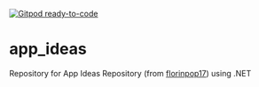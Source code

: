 [![Gitpod ready-to-code](https://img.shields.io/badge/Gitpod-ready--to--code-blue?logo=gitpod)](https://gitpod.io/#https://github.com/reneesalles/app_ideas_dotnet)

# app_ideas
Repository for App Ideas Repository (from [florinpop17](https://github.com/florinpop17/app-ideas)) using .NET
